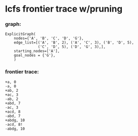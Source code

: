 # lcfs frontier trace w/pruning

### graph:
```
ExplicitGraph(
    nodes={'A', 'B', 'C', 'D', 'G'},
    edge_list=[('A', 'B', 2), ('A', 'C', 3), ('B', 'D', 5),
               ('C', 'D', 5), ('D', 'G', 3),],
    starting_nodes=['A'],
    goal_nodes = {'G'},
    )
```

### frontier trace:
```
+a, 0
-a, 0
+ab, 2
+ac, 3
-ab, 2
+abd, 7
-ac, 3
+acd, 8
-abd, 7
+abdg, 10
-acd, 8!
-abdg, 10
```